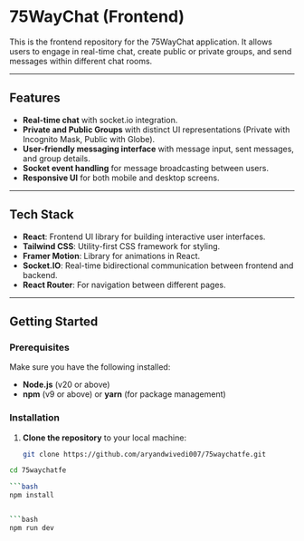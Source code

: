 # 75WayChat (Frontend)

This is the frontend repository for the 75WayChat application. It allows users to engage in real-time chat, create public or private groups, and send messages within different chat rooms.

---

## Features

- **Real-time chat** with socket.io integration.
- **Private and Public Groups** with distinct UI representations (Private with Incognito Mask, Public with Globe).
- **User-friendly messaging interface** with message input, sent messages, and group details.
- **Socket event handling** for message broadcasting between users.
- **Responsive UI** for both mobile and desktop screens.

---

## Tech Stack

- **React**: Frontend UI library for building interactive user interfaces.
- **Tailwind CSS**: Utility-first CSS framework for styling.
- **Framer Motion**: Library for animations in React.
- **Socket.IO**: Real-time bidirectional communication between frontend and backend.
- **React Router**: For navigation between different pages.

---

## Getting Started

### Prerequisites

Make sure you have the following installed:

- **Node.js** (v20 or above)
- **npm** (v9 or above) or **yarn** (for package management)

### Installation

1. **Clone the repository** to your local machine:
   ```bash
   git clone https://github.com/aryandwivedi007/75waychatfe.git

  ```bash
  cd 75waychatfe

  ```bash
  npm install


  ```bash
  npm run dev
